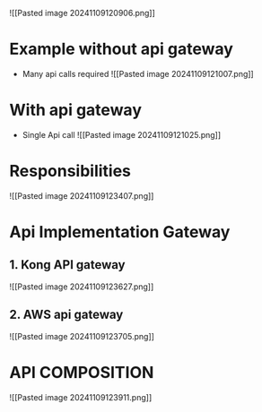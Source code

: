![[Pasted image 20241109120906.png]]


# Example without api gateway
- Many api calls required
![[Pasted image 20241109121007.png]]
# With api gateway
- Single Api call
![[Pasted image 20241109121025.png]]
# Responsibilities
![[Pasted image 20241109123407.png]]

# Api Implementation Gateway

## 1. Kong API gateway
![[Pasted image 20241109123627.png]]
## 2. AWS api gateway
![[Pasted image 20241109123705.png]]

# API COMPOSITION
![[Pasted image 20241109123911.png]]
